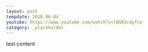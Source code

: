 ```yaml
---
layout: post
tempdate: 2018-06-04
youtube: https://www.youtube.com/watch?v=lBGK5cdyfco
category: _placeholder
---
```

test content